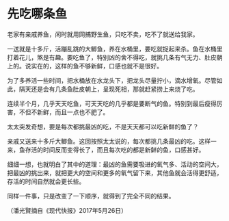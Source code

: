 # 先吃哪条鱼

老家有亲戚养鱼，闲时就用网捕野生鱼，只吃不卖，吃不了就送给我家。 

一送就是十多斤，活蹦乱跳的大鲫鱼，养在水桶里，要吃就捉起来杀。鱼在水桶里打着花儿，煞是有趣。要吃鱼了，特别凶的舍不得吃，就挑几条有气无力、肚皮朝上的。说实在的，这样的鱼不够新鲜，口感也就不是很好。 

为了多养活一些时间，把水桶放在水龙头下，把龙头尽量拧小，滴水增氧。尽管如此，隔天还是会有几条鱼肚皮朝上，呈现死相，那就赶紧捞上来烧了吃。 

连续半个月，几乎天天吃鱼，可天天吃的几乎都是要断气的鱼。特别到最后瘦得厉害，不但不新鲜，而且一点也不肥了。 

太太突发奇想，要是每次都挑最凶的吃，不是天天都可以吃新鲜的鱼了？ 

亲戚又送来十多斤大鲫鱼。这回按照太太说的，每次都挑几条最凶的吃。这样一来，鱼存活的时间反而变得长了，而且每次吃的都是新鲜的鱼，口感甚好。 

细细一想，也就明白了其中的道理：最凶的鱼需要吸进的氧气多、活动的空间大，把最凶的挑出来，就把更大的空间和更多的氧气留下来，其他鱼就会活得更舒适，存活的时间自然就会更长些。 

同样一件事，只是改变了一下顺序，就得到了完全不同的结果。 

（潘光賢摘自《现代快报》2017年5月26日）